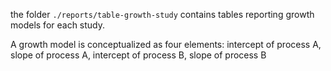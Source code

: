 the folder `./reports/table-growth-study` contains tables reporting growth models for each study. 

A growth model is conceptualized as four elements: intercept of process A, slope of process A, intercept of process B, slope of process B
